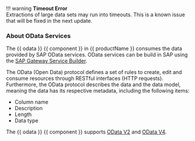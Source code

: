 
!!! warning
	**Timeout Error**<br>
	Extractions of large data sets may run into timeouts. 
	This is a known issue that will be fixed in the next update.

### About OData Services

The {{ odata }} {{ component }} in {{ productName }} consumes the data provided by SAP OData services.
OData services can be build in SAP using the [SAP Gateway Service Builder](https://help.sap.com/docs/SAP_NETWEAVER_AS_ABAP_751_IP/68bf513362174d54b58cddec28794093/cddd22512c312314e10000000a44176d.html).

The OData (Open Data) protocol defines a set of rules to create, edit and consume resources through RESTful interfaces (HTTP requests).
Furthermore, the OData protocol describes the data and the data model, meaning the data has its respective metadata, including the following items:
- Column name
- Description
- Length 
- Data type
<!--- OData can also be used to track changes (deltas), create and run procedures, and send asynchronous/batch requests. -->

The {{ odata }} {{ component }} supports [OData V2](https://www.odata.org/documentation/odata-version-2-0/overview/) and [OData V4](https://www.odata.org/documentation/).

